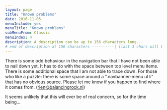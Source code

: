 ```yaml
---
layout: page
title: "Known problems"
date: 2016-11-05
menuInclude: yes
menuTitle: "Known problems"
subMenuFrom: Classic
menuIndex: 4
description: A description can be up to 156 characters long...
# end of description at 156 characters ----------| (last 3 chars will be replaced by '...' on overflow)
---
```


There is some odd behaviour in the navigation bar that I have not been able to nail down yet. It has to do with the space between top level menu items. There is some additional space that I am not able to trace down. For those who like a puzzle: there is some space around a ".navbanner-menu ul li" that has no obvious source. Please let me know if you happen to find where it comes from. (rien@balancingrock.nl)

It seems unlikely that this will ever be of real concern, so for the time being...